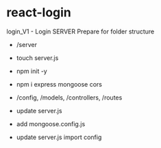 # react-login
login_V1 - Login SERVER
Prepare for folder structure
- /server
- touch server.js
- npm init -y
- npm i express mongoose cors
- /config, /models, /controllers, /routes

- update server.js
- add mongoose.config.js
- update server.js import config
